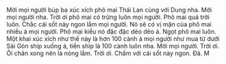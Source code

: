 Mời mọi người búp ba xúc xích phô mai Thái Lan cùng với Dung nha. Mời mọi người nha. Trời ơi phô mai có trừng luôn mọi người. Phô mai quá trời luôn. Chắc cái sốt này ngon lắm mọi người. Nó sẽ có vị mặn của phô mai nhiều á mọi người. Phô mai kiểu nó đặc đặc dẻo dẻo á. Ngọt phô mai luôn. Một khai xúc xích như thế này là hơn 100 cành á mọi người như mua từ dưới Sài Gòn ship xuống á, tiền ship là 100 cành luôn nha. Mời mọi người. Trời ơi. Ôi chân xong nên là nóng lắm. Trời ơi. Chấm với cái sốt này ngon. Đã. M